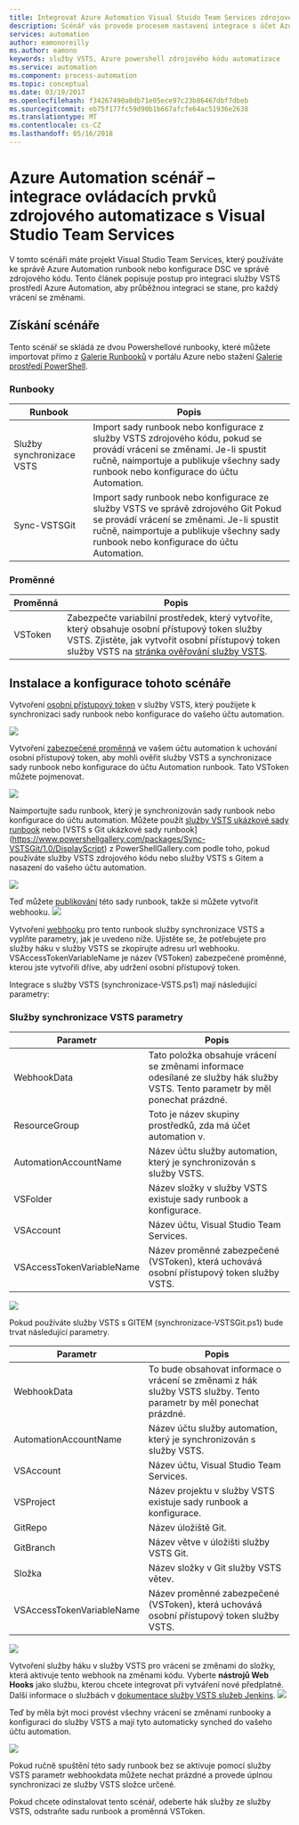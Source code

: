 ```yaml
---
title: Integrovat Azure Automation Visual Stuido Team Services zdrojového kódu
description: Scénář vás provede procesem nastavení integrace s účet Azure Automation a zdrojového kódu Visual Stuido Team Services.
services: automation
author: eamonoreilly
ms.author: eamono
keywords: služby VSTS, Azure powershell zdrojového kódu automatizace
ms.service: automation
ms.component: process-automation
ms.topic: conceptual
ms.date: 03/19/2017
ms.openlocfilehash: f34267490a0db71e05ece97c23b86467dbf7dbeb
ms.sourcegitcommit: eb75f177fc59d90b1b667afcfe64ac51936e2638
ms.translationtype: MT
ms.contentlocale: cs-CZ
ms.lasthandoff: 05/16/2018
---
```

# <a name="azure-automation-scenario---automation-source-control-integration-with-visual-studio-team-services"></a>Azure Automation scénář – integrace ovládacích prvků zdrojového automatizace s Visual Studio Team Services

V tomto scénáři máte projekt Visual Studio Team Services, který používáte ke správě Azure Automation runbook nebo konfigurace DSC ve správě zdrojového kódu.
Tento článek popisuje postup pro integraci služby VSTS prostředí Azure Automation, aby průběžnou integraci se stane, pro každý vrácení se změnami.

## <a name="getting-the-scenario"></a>Získání scénáře

Tento scénář se skládá ze dvou Powershellové runbooky, které můžete importovat přímo z [Galerie Runbooků](automation-runbook-gallery.md) v portálu Azure nebo stažení [Galerie prostředí PowerShell](https://www.powershellgallery.com).

### <a name="runbooks"></a>Runbooky

Runbook | Popis| 
--------|------------|
Služby synchronizace VSTS | Import sady runbook nebo konfigurace z služby VSTS zdrojového kódu, pokud se provádí vrácení se změnami. Je-li spustit ručně, naimportuje a publikuje všechny sady runbook nebo konfigurace do účtu Automation.| 
Sync-VSTSGit | Import sady runbook nebo konfigurace ze služby VSTS ve správě zdrojového Git Pokud se provádí vrácení se změnami. Je-li spustit ručně, naimportuje a publikuje všechny sady runbook nebo konfigurace do účtu Automation.|

### <a name="variables"></a>Proměnné

Proměnná | Popis|
-----------|------------|
VSToken | Zabezpečte variabilní prostředek, který vytvoříte, který obsahuje osobní přístupový token služby VSTS. Zjistěte, jak vytvořit osobní přístupový token služby VSTS na [stránka ověřování služby VSTS](/vsts/accounts/use-personal-access-tokens-to-authenticate).
## <a name="installing-and-configuring-this-scenario"></a>Instalace a konfigurace tohoto scénáře

Vytvoření [osobní přístupový token](/vsts/accounts/use-personal-access-tokens-to-authenticate) v služby VSTS, který použijete k synchronizaci sady runbook nebo konfigurace do vašeho účtu automation.

![](media/automation-scenario-source-control-integration-with-VSTS/VSTSPersonalToken.png) 

Vytvoření [zabezpečené proměnná](automation-variables.md) ve vašem účtu automation k uchování osobní přístupový token, aby mohli ověřit služby VSTS a synchronizace sady runbook nebo konfigurace do účtu Automation runbook. Tato VSToken můžete pojmenovat. 

![](media/automation-scenario-source-control-integration-with-VSTS/VSTSTokenVariable.png)

Naimportujte sadu runbook, který je synchronizován sady runbook nebo konfigurace do účtu automation. Můžete použít [služby VSTS ukázkové sady runbook](https://www.powershellgallery.com/packages/Sync-VSTS/1.0/DisplayScript) nebo [VSTS s Git ukázkové sady runbook] (https://www.powershellgallery.com/packages/Sync-VSTSGit/1.0/DisplayScript) z PowerShellGallery.com podle toho, pokud používáte služby VSTS zdrojového kódu nebo služby VSTS s Gitem a nasazení do vašeho účtu automation.

![](media/automation-scenario-source-control-integration-with-VSTS/VSTSPowerShellGallery.png)

Teď můžete [publikování](automation-creating-importing-runbook.md#publishing-a-runbook) této sady runbook, takže si můžete vytvořit webhooku. 
![](media/automation-scenario-source-control-integration-with-VSTS/VSTSPublishRunbook.png)

Vytvoření [webhooku](automation-webhooks.md) pro tento runbook služby synchronizace VSTS a vyplňte parametry, jak je uvedeno níže. Ujistěte se, že potřebujete pro služby háku v služby VSTS se zkopírujte adresu url webhooku. VSAccessTokenVariableName je název (VSToken) zabezpečené proměnné, kterou jste vytvořili dříve, aby udržení osobní přístupový token. 

Integrace s služby VSTS (synchronizace-VSTS.ps1) mají následující parametry:
### <a name="sync-vsts-parameters"></a>Služby synchronizace VSTS parametry

Parametr | Popis| 
--------|------------|
WebhookData | Tato položka obsahuje vrácení se změnami informace odesílané ze služby hák služby VSTS. Tento parametr by měl ponechat prázdné.| 
ResourceGroup | Toto je název skupiny prostředků, zda má účet automation v.|
AutomationAccountName | Název účtu služby automation, který je synchronizován s služby VSTS.|
VSFolder | Název složky v služby VSTS existuje sady runbook a konfigurace.|
VSAccount | Název účtu, Visual Studio Team Services.| 
VSAccessTokenVariableName | Název proměnné zabezpečené (VSToken), která uchovává osobní přístupový token služby VSTS.| 


![](media/automation-scenario-source-control-integration-with-VSTS/VSTSWebhook.png)

Pokud používáte služby VSTS s GITEM (synchronizace-VSTSGit.ps1) bude trvat následující parametry.

Parametr | Popis|
--------|------------|
WebhookData | To bude obsahovat informace o vrácení se změnami z hák služby VSTS služby. Tento parametr by měl ponechat prázdné.| ResourceGroup | Tento název skupiny prostředků, zda má účet automation v.|
AutomationAccountName | Název účtu služby automation, který je synchronizován s služby VSTS.|
VSAccount | Název účtu, Visual Studio Team Services.|
VSProject | Název projektu v služby VSTS existuje sady runbook a konfigurace.|
GitRepo | Název úložiště Git.|
GitBranch | Název větve v úložišti služby VSTS Git.|
Složka | Název složky v Git služby VSTS větev.|
VSAccessTokenVariableName | Název proměnné zabezpečené (VSToken), která uchovává osobní přístupový token služby VSTS.|

![](media/automation-scenario-source-control-integration-with-VSTS/VSTSGitWebhook.png)

Vytvoření služby háku v služby VSTS pro vrácení se změnami do složky, která aktivuje tento webhook na změnami kódu. Vyberte **nástrojů Web Hooks** jako službu, kterou chcete integrovat při vytváření nové předplatné. Další informace o službách v [dokumentace služby VSTS služeb Jenkins](https://www.visualstudio.com/en-us/docs/marketplace/integrate/service-hooks/get-started).
![](media/automation-scenario-source-control-integration-with-VSTS/VSTSServiceHook.png)

Teď by měla být moci provést všechny vrácení se změnami runbooky a konfiguraci do služby VSTS a mají tyto automaticky synched do vašeho účtu automation.

![](media/automation-scenario-source-control-integration-with-VSTS/VSTSSyncRunbookOutput.png)

Pokud ručně spuštění této sady runbook bez se aktivuje pomocí služby VSTS parametr webhookdata můžete nechat prázdné a provede úplnou synchronizaci ze služby VSTS složce určené.

Pokud chcete odinstalovat tento scénář, odeberte hák služby ze služby VSTS, odstraňte sadu runbook a proměnná VSToken.
